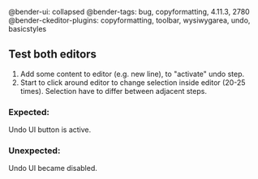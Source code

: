 @bender-ui: collapsed
@bender-tags: bug, copyformatting, 4.11.3, 2780
@bender-ckeditor-plugins: copyformatting, toolbar, wysiwygarea, undo, basicstyles

## Test both editors
1. Add some content to editor (e.g. new line), to "activate" undo step.
2. Start to click around editor to change selection inside editor (20-25 times). Selection have to differ between adjacent steps.

### Expected:
Undo UI button is active.

### Unexpected:
Undo UI became disabled.
